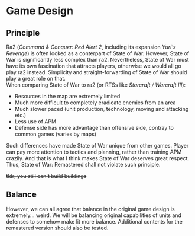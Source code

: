 # Game Design

## Principle

Ra2 (_Command & Conquer: Red Alert 2_, including its expansion _Yuri's Revenge_) is often looked as a conterpart of State of War. However, State of War is significantly less complex than ra2. Nevertheless, State of War must have its own fascination that attracts players, otherwise we would all go play ra2 instead. Simplicity and straight-forwarding of State of War should play a great role on that.  
When comparing State of War to ra2 (or RTSs like _Starcraft / Warcraft III_):

- Resources in the map are extremely limited
- Much more difficult to completely eradicate enemies from an area
- Much slower paced (unit production, technology, moving and attacking etc.)
- Less use of APM
- Defense side has more advantage than offensive side, contray to common games (varies by maps)

Such differences have made State of War unique from other games. Player can pay more attention to tactics and planning, rather than training APM crazily. And that is what I think makes State of War deserves great respect. Thus, State of War: Remastered shall not violate such principle.

~~tldr; you still can't build buildings~~

## Balance

However, we can all agree that balance in the original game design is extremely... weird. We will be balancing original capabilities of units and defenses to somehow make lit more balance. Additional contents for the remastered version should also be tested.
